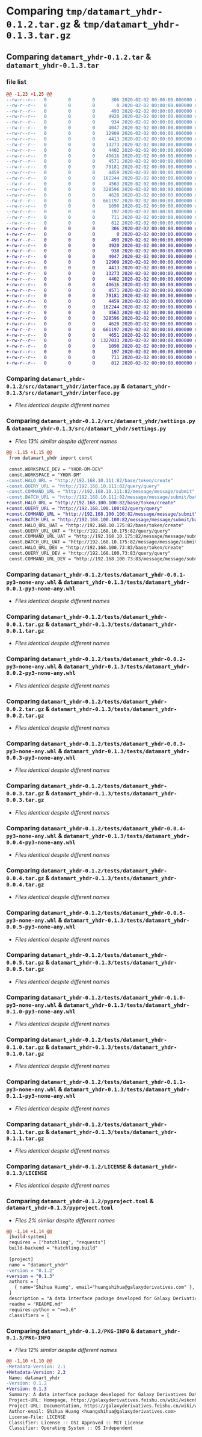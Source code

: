 # Comparing `tmp/datamart_yhdr-0.1.2.tar.gz` & `tmp/datamart_yhdr-0.1.3.tar.gz`

## Comparing `datamart_yhdr-0.1.2.tar` & `datamart_yhdr-0.1.3.tar`

### file list

```diff
@@ -1,23 +1,25 @@
--rw-r--r--   0        0        0      306 2020-02-02 00:00:00.000000 datamart_yhdr-0.1.2/uploadpackage.txt
--rw-r--r--   0        0        0        0 2020-02-02 00:00:00.000000 datamart_yhdr-0.1.2/src/datamart_yhdr/__init__.py
--rw-r--r--   0        0        0      493 2020-02-02 00:00:00.000000 datamart_yhdr-0.1.2/src/datamart_yhdr/const.py
--rw-r--r--   0        0        0     4920 2020-02-02 00:00:00.000000 datamart_yhdr-0.1.2/src/datamart_yhdr/interface.py
--rw-r--r--   0        0        0      934 2020-02-02 00:00:00.000000 datamart_yhdr-0.1.2/src/datamart_yhdr/settings.py
--rw-r--r--   0        0        0     4047 2020-02-02 00:00:00.000000 datamart_yhdr-0.1.2/tests/datamart_yhdr-0.0.1-py3-none-any.whl
--rw-r--r--   0        0        0    12909 2020-02-02 00:00:00.000000 datamart_yhdr-0.1.2/tests/datamart_yhdr-0.0.1.tar.gz
--rw-r--r--   0        0        0     4413 2020-02-02 00:00:00.000000 datamart_yhdr-0.1.2/tests/datamart_yhdr-0.0.2-py3-none-any.whl
--rw-r--r--   0        0        0    13273 2020-02-02 00:00:00.000000 datamart_yhdr-0.1.2/tests/datamart_yhdr-0.0.2.tar.gz
--rw-r--r--   0        0        0     4402 2020-02-02 00:00:00.000000 datamart_yhdr-0.1.2/tests/datamart_yhdr-0.0.3-py3-none-any.whl
--rw-r--r--   0        0        0    40616 2020-02-02 00:00:00.000000 datamart_yhdr-0.1.2/tests/datamart_yhdr-0.0.3.tar.gz
--rw-r--r--   0        0        0     4571 2020-02-02 00:00:00.000000 datamart_yhdr-0.1.2/tests/datamart_yhdr-0.0.4-py3-none-any.whl
--rw-r--r--   0        0        0    79181 2020-02-02 00:00:00.000000 datamart_yhdr-0.1.2/tests/datamart_yhdr-0.0.4.tar.gz
--rw-r--r--   0        0        0     4459 2020-02-02 00:00:00.000000 datamart_yhdr-0.1.2/tests/datamart_yhdr-0.0.5-py3-none-any.whl
--rw-r--r--   0        0        0   162244 2020-02-02 00:00:00.000000 datamart_yhdr-0.1.2/tests/datamart_yhdr-0.0.5.tar.gz
--rw-r--r--   0        0        0     4563 2020-02-02 00:00:00.000000 datamart_yhdr-0.1.2/tests/datamart_yhdr-0.1.0-py3-none-any.whl
--rw-r--r--   0        0        0   328596 2020-02-02 00:00:00.000000 datamart_yhdr-0.1.2/tests/datamart_yhdr-0.1.0.tar.gz
--rw-r--r--   0        0        0     4628 2020-02-02 00:00:00.000000 datamart_yhdr-0.1.2/tests/datamart_yhdr-0.1.1-py3-none-any.whl
--rw-r--r--   0        0        0   661197 2020-02-02 00:00:00.000000 datamart_yhdr-0.1.2/tests/datamart_yhdr-0.1.1.tar.gz
--rw-r--r--   0        0        0     1090 2020-02-02 00:00:00.000000 datamart_yhdr-0.1.2/LICENSE
--rw-r--r--   0        0        0      197 2020-02-02 00:00:00.000000 datamart_yhdr-0.1.2/README.md
--rw-r--r--   0        0        0      711 2020-02-02 00:00:00.000000 datamart_yhdr-0.1.2/pyproject.toml
--rw-r--r--   0        0        0      812 2020-02-02 00:00:00.000000 datamart_yhdr-0.1.2/PKG-INFO
+-rw-r--r--   0        0        0      306 2020-02-02 00:00:00.000000 datamart_yhdr-0.1.3/uploadpackage.txt
+-rw-r--r--   0        0        0        0 2020-02-02 00:00:00.000000 datamart_yhdr-0.1.3/src/datamart_yhdr/__init__.py
+-rw-r--r--   0        0        0      493 2020-02-02 00:00:00.000000 datamart_yhdr-0.1.3/src/datamart_yhdr/const.py
+-rw-r--r--   0        0        0     4920 2020-02-02 00:00:00.000000 datamart_yhdr-0.1.3/src/datamart_yhdr/interface.py
+-rw-r--r--   0        0        0      938 2020-02-02 00:00:00.000000 datamart_yhdr-0.1.3/src/datamart_yhdr/settings.py
+-rw-r--r--   0        0        0     4047 2020-02-02 00:00:00.000000 datamart_yhdr-0.1.3/tests/datamart_yhdr-0.0.1-py3-none-any.whl
+-rw-r--r--   0        0        0    12909 2020-02-02 00:00:00.000000 datamart_yhdr-0.1.3/tests/datamart_yhdr-0.0.1.tar.gz
+-rw-r--r--   0        0        0     4413 2020-02-02 00:00:00.000000 datamart_yhdr-0.1.3/tests/datamart_yhdr-0.0.2-py3-none-any.whl
+-rw-r--r--   0        0        0    13273 2020-02-02 00:00:00.000000 datamart_yhdr-0.1.3/tests/datamart_yhdr-0.0.2.tar.gz
+-rw-r--r--   0        0        0     4402 2020-02-02 00:00:00.000000 datamart_yhdr-0.1.3/tests/datamart_yhdr-0.0.3-py3-none-any.whl
+-rw-r--r--   0        0        0    40616 2020-02-02 00:00:00.000000 datamart_yhdr-0.1.3/tests/datamart_yhdr-0.0.3.tar.gz
+-rw-r--r--   0        0        0     4571 2020-02-02 00:00:00.000000 datamart_yhdr-0.1.3/tests/datamart_yhdr-0.0.4-py3-none-any.whl
+-rw-r--r--   0        0        0    79181 2020-02-02 00:00:00.000000 datamart_yhdr-0.1.3/tests/datamart_yhdr-0.0.4.tar.gz
+-rw-r--r--   0        0        0     4459 2020-02-02 00:00:00.000000 datamart_yhdr-0.1.3/tests/datamart_yhdr-0.0.5-py3-none-any.whl
+-rw-r--r--   0        0        0   162244 2020-02-02 00:00:00.000000 datamart_yhdr-0.1.3/tests/datamart_yhdr-0.0.5.tar.gz
+-rw-r--r--   0        0        0     4563 2020-02-02 00:00:00.000000 datamart_yhdr-0.1.3/tests/datamart_yhdr-0.1.0-py3-none-any.whl
+-rw-r--r--   0        0        0   328596 2020-02-02 00:00:00.000000 datamart_yhdr-0.1.3/tests/datamart_yhdr-0.1.0.tar.gz
+-rw-r--r--   0        0        0     4628 2020-02-02 00:00:00.000000 datamart_yhdr-0.1.3/tests/datamart_yhdr-0.1.1-py3-none-any.whl
+-rw-r--r--   0        0        0   661197 2020-02-02 00:00:00.000000 datamart_yhdr-0.1.3/tests/datamart_yhdr-0.1.1.tar.gz
+-rw-r--r--   0        0        0     4651 2020-02-02 00:00:00.000000 datamart_yhdr-0.1.3/tests/datamart_yhdr-0.1.2-py3-none-any.whl
+-rw-r--r--   0        0        0  1327033 2020-02-02 00:00:00.000000 datamart_yhdr-0.1.3/tests/datamart_yhdr-0.1.2.tar.gz
+-rw-r--r--   0        0        0     1090 2020-02-02 00:00:00.000000 datamart_yhdr-0.1.3/LICENSE
+-rw-r--r--   0        0        0      197 2020-02-02 00:00:00.000000 datamart_yhdr-0.1.3/README.md
+-rw-r--r--   0        0        0      711 2020-02-02 00:00:00.000000 datamart_yhdr-0.1.3/pyproject.toml
+-rw-r--r--   0        0        0      812 2020-02-02 00:00:00.000000 datamart_yhdr-0.1.3/PKG-INFO
```

### Comparing `datamart_yhdr-0.1.2/src/datamart_yhdr/interface.py` & `datamart_yhdr-0.1.3/src/datamart_yhdr/interface.py`

 * *Files identical despite different names*

### Comparing `datamart_yhdr-0.1.2/src/datamart_yhdr/settings.py` & `datamart_yhdr-0.1.3/src/datamart_yhdr/settings.py`

 * *Files 13% similar despite different names*

```diff
@@ -1,15 +1,15 @@
 from datamart_yhdr import const
 
 const.WORKSPACE_DEV = "YHDR-DM-DEV"
 const.WORKSPACE = "YHDR-DM"
-const.HALO_URL = "http://192.168.10.111:82/base/token/create"
-const.QUERY_URL = "http://192.168.10.111:82/query/query"
-const.COMMAND_URL = "http://192.168.10.111:82/message/message/submit"
-const.BATCH_URL = "http://192.168.10.111:82/message/message/submit/batch"
+const.HALO_URL = "http://192.168.100.100:82/base/token/create"
+const.QUERY_URL = "http://192.168.100.100:82/query/query"
+const.COMMAND_URL = "http://192.168.100.100:82/message/message/submit"
+const.BATCH_URL = "http://192.168.100.100:82/message/message/submit/batch"
 const.HALO_URL_UAT = "http://192.168.10.175:82/base/token/create"
 const.QUERY_URL_UAT = "http://192.168.10.175:82/query/query"
 const.COMMAND_URL_UAT = "http://192.168.10.175:82/message/message/submit"
 const.BATCH_URL_UAT = "http://192.168.10.175:82/message/message/submit/batch"
 const.HALO_URL_DEV = "http://192.168.100.73:83/base/token/create"
 const.QUERY_URL_DEV = "http://192.168.100.73:83/query/query"
 const.COMMAND_URL_DEV = "http://192.168.100.73:83/message/message/submit"
```

### Comparing `datamart_yhdr-0.1.2/tests/datamart_yhdr-0.0.1-py3-none-any.whl` & `datamart_yhdr-0.1.3/tests/datamart_yhdr-0.0.1-py3-none-any.whl`

 * *Files identical despite different names*

### Comparing `datamart_yhdr-0.1.2/tests/datamart_yhdr-0.0.1.tar.gz` & `datamart_yhdr-0.1.3/tests/datamart_yhdr-0.0.1.tar.gz`

 * *Files identical despite different names*

### Comparing `datamart_yhdr-0.1.2/tests/datamart_yhdr-0.0.2-py3-none-any.whl` & `datamart_yhdr-0.1.3/tests/datamart_yhdr-0.0.2-py3-none-any.whl`

 * *Files identical despite different names*

### Comparing `datamart_yhdr-0.1.2/tests/datamart_yhdr-0.0.2.tar.gz` & `datamart_yhdr-0.1.3/tests/datamart_yhdr-0.0.2.tar.gz`

 * *Files identical despite different names*

### Comparing `datamart_yhdr-0.1.2/tests/datamart_yhdr-0.0.3-py3-none-any.whl` & `datamart_yhdr-0.1.3/tests/datamart_yhdr-0.0.3-py3-none-any.whl`

 * *Files identical despite different names*

### Comparing `datamart_yhdr-0.1.2/tests/datamart_yhdr-0.0.3.tar.gz` & `datamart_yhdr-0.1.3/tests/datamart_yhdr-0.0.3.tar.gz`

 * *Files identical despite different names*

### Comparing `datamart_yhdr-0.1.2/tests/datamart_yhdr-0.0.4-py3-none-any.whl` & `datamart_yhdr-0.1.3/tests/datamart_yhdr-0.0.4-py3-none-any.whl`

 * *Files identical despite different names*

### Comparing `datamart_yhdr-0.1.2/tests/datamart_yhdr-0.0.4.tar.gz` & `datamart_yhdr-0.1.3/tests/datamart_yhdr-0.0.4.tar.gz`

 * *Files identical despite different names*

### Comparing `datamart_yhdr-0.1.2/tests/datamart_yhdr-0.0.5-py3-none-any.whl` & `datamart_yhdr-0.1.3/tests/datamart_yhdr-0.0.5-py3-none-any.whl`

 * *Files identical despite different names*

### Comparing `datamart_yhdr-0.1.2/tests/datamart_yhdr-0.0.5.tar.gz` & `datamart_yhdr-0.1.3/tests/datamart_yhdr-0.0.5.tar.gz`

 * *Files identical despite different names*

### Comparing `datamart_yhdr-0.1.2/tests/datamart_yhdr-0.1.0-py3-none-any.whl` & `datamart_yhdr-0.1.3/tests/datamart_yhdr-0.1.0-py3-none-any.whl`

 * *Files identical despite different names*

### Comparing `datamart_yhdr-0.1.2/tests/datamart_yhdr-0.1.0.tar.gz` & `datamart_yhdr-0.1.3/tests/datamart_yhdr-0.1.0.tar.gz`

 * *Files identical despite different names*

### Comparing `datamart_yhdr-0.1.2/tests/datamart_yhdr-0.1.1-py3-none-any.whl` & `datamart_yhdr-0.1.3/tests/datamart_yhdr-0.1.1-py3-none-any.whl`

 * *Files identical despite different names*

### Comparing `datamart_yhdr-0.1.2/tests/datamart_yhdr-0.1.1.tar.gz` & `datamart_yhdr-0.1.3/tests/datamart_yhdr-0.1.1.tar.gz`

 * *Files identical despite different names*

### Comparing `datamart_yhdr-0.1.2/LICENSE` & `datamart_yhdr-0.1.3/LICENSE`

 * *Files identical despite different names*

### Comparing `datamart_yhdr-0.1.2/pyproject.toml` & `datamart_yhdr-0.1.3/pyproject.toml`

 * *Files 2% similar despite different names*

```diff
@@ -1,14 +1,14 @@
 [build-system]
 requires = ["hatchling", "requests"]
 build-backend = "hatchling.build"
 
 [project]
 name = "datamart_yhdr"
-version = "0.1.2"
+version = "0.1.3"
 authors = [
   { name="Shihua Huang", email="huangshihua@galaxyderivatives.com" },
 ]
 description = "A data interface package developed for Galaxy Derivatives Data Mart"
 readme = "README.md"
 requires-python = ">=3.6"
 classifiers = [
```

### Comparing `datamart_yhdr-0.1.2/PKG-INFO` & `datamart_yhdr-0.1.3/PKG-INFO`

 * *Files 12% similar despite different names*

```diff
@@ -1,10 +1,10 @@
-Metadata-Version: 2.1
+Metadata-Version: 2.3
 Name: datamart_yhdr
-Version: 0.1.2
+Version: 0.1.3
 Summary: A data interface package developed for Galaxy Derivatives Data Mart
 Project-URL: Homepage, https://galaxyderivatives.feishu.cn/wiki/wikcn6BhNvlpE8yOCmkjmJHTWHe
 Project-URL: Documentation, https://galaxyderivatives.feishu.cn/wiki/wikcnjOa3s7OQ06v82CzXHBDqUd
 Author-email: Shihua Huang <huangshihua@galaxyderivatives.com>
 License-File: LICENSE
 Classifier: License :: OSI Approved :: MIT License
 Classifier: Operating System :: OS Independent
```

